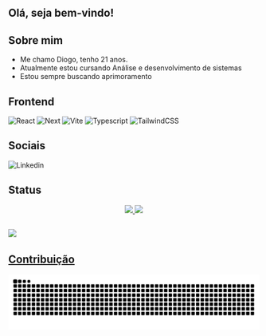 ## Olá, seja bem-vindo!

## Sobre mim

- Me chamo Diogo, tenho 21 anos.
- Atualmente estou cursando Análise e desenvolvimento de sistemas
- Estou sempre buscando aprimoramento

## Frontend
![React](https://img.shields.io/badge/React-gray?style=flat-square&logo=react)
![Next](https://img.shields.io/badge/Next-gray?style=flat-square&logo=next.js)
![Vite](https://img.shields.io/badge/Vite-gray?style=flat-square&logo=Vite&logoColor=yellow)
![Typescript](https://img.shields.io/badge/Typescript-gray?style=flat-square&logo=typescript)
![TailwindCSS](https://img.shields.io/badge/Tailwind-gray?style=flat-square&logo=tailwind%20css)

## Sociais

![Linkedin](https://img.shields.io/badge/Linkedin-gray?style=flat-square&logo=linkedin&logoColor=blue&link=https%3A%2F%2Fwww.linkedin.com%2Fin%2Fdiogo-souza-alves%2F)

##

## Status

<div align="center">
  <a href="https://github.com/cheeviz">
  <img width="49%" src="https://github-readme-stats.vercel.app/api?username=cheeviz&show_icons=true&theme=dark&include_all_commits=true&count_private=true"/>
  <img width="32.5%" src="https://github-readme-stats.vercel.app/api/top-langs/?username=cheeviz&layout=compact&langs_count=7&theme=dark"/>
</div>

##

![](https://github-profile-trophy.vercel.app/?username=cheeviz&theme=radical&no-frame=false&no-bg=true&margin-w=4)

## Contribuição

<picture>
  <source media="(prefers-color-scheme: dark)" srcset="https://raw.githubusercontent.com/cheeviz/cheeviz/output/github-contribution-grid-snake-dark.svg">
  <source media="(prefers-color-scheme: light)" srcset="https://raw.githubusercontent.com/cheeviz/cheeviz/output/github-contribution-grid-snake.svg">
  <img alt="github contribution grid snake animation" src="https://raw.githubusercontent.com/cheeviz/cheeviz/output/github-contribution-grid-snake.svg">
</picture>
 </div>
